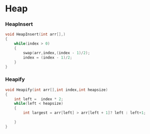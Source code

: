 # Heap

### HeapInsert

```c++
void HeapInsert(int arr[],)
{
	while(index > 0)
    {
        swap(arr,index,(index - 1)/2);
        index = (index - 1)/2;
    }
}
```

### Heapify

```c++
void Heapify(int arr[],int index,int heapsize)
{
	int left = 	index * 2;
    while(left < heapsize)
    {
        int largest = arr[left] > arr[left + 1]? left : left+1;
        
    }
}
```

